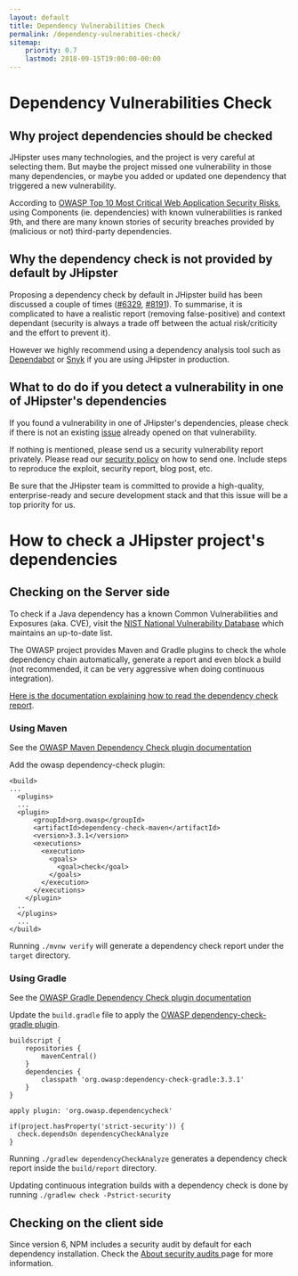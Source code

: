 ```yaml
---
layout: default
title: Dependency Vulnerabilities Check
permalink: /dependency-vulnerabities-check/
sitemap:
    priority: 0.7
    lastmod: 2018-09-15T19:00:00-00:00
---
```


# <i class="fa fa-check-circle-o"></i> Dependency Vulnerabilities Check

## Why project dependencies should be checked

JHipster uses many technologies, and the project is very careful at selecting them. But maybe the project missed one vulnerability in those many dependencies, or maybe you added or updated one dependency that triggered a new vulnerability.

According to [OWASP Top 10 Most Critical Web Application Security Risks](https://www.owasp.org/index.php/Category:OWASP_Top_Ten_Project), using Components (ie. dependencies) with known vulnerabilities is ranked 9th, and there are many known stories of security breaches provided by (malicious or not) third-party dependencies.

## Why the dependency check is not provided by default by JHipster

Proposing a dependency check by default in JHipster build has been discussed a couple of times ([#6329](https://github.com/jhipster/generator-jhipster/issues/6329), [#8191](https://github.com/jhipster/generator-jhipster/issues/8191)). To summarise, it is complicated to have a realistic report (removing false-positive) and context dependant (security is always a trade off between the actual risk/criticity and the effort to prevent it).

However we highly recommend using a dependency analysis tool such as [Dependabot](https://dependabot.com/) or [Snyk](https://snyk.io/) if you are using JHipster in production.  

## What to do do if you detect a vulnerability in one of JHipster's dependencies

If you found a vulnerability in one of JHipster's dependencies, please check if there is not an existing  [issue](https://github.com/jhipster/generator-jhipster/issues) already opened on that vulnerability.

If nothing is mentioned, please send us a security vulnerability report privately. Please read our [security policy](https://github.com/jhipster/generator-jhipster/security/policy) on how to send one. Include steps to reproduce the exploit, security report, blog post, etc.

Be sure that the JHipster team is committed to provide a high-quality, enterprise-ready and secure development stack and that this issue will be a top priority for us.

# How to check a JHipster project's dependencies

## Checking on the Server side

To check if a Java dependency has a known Common Vulnerabilities and Exposures (aka. CVE), visit the [NIST National Vulnerability Database](https://nvd.nist.gov/) which maintains an up-to-date list.

The OWASP project provides Maven and Gradle plugins to check the whole dependency chain automatically, generate a report and even block a build (not recommended, it can be very aggressive when doing continuous integration).

[Here is the documentation explaining how to read the dependency check report](https://jeremylong.github.io/DependencyCheck/general/thereport.html).

### Using Maven

See the [OWASP Maven Dependency Check plugin documentation](https://jeremylong.github.io/DependencyCheck/dependency-check-maven/index.html)

Add the owasp dependency-check plugin:
```
<build>
...
  <plugins>
  ...
  <plugin>
      <groupId>org.owasp</groupId>
      <artifactId>dependency-check-maven</artifactId>
      <version>3.3.1</version>
      <executions>
        <execution>
          <goals>
            <goal>check</goal>
          </goals>
        </execution>
      </executions>
    </plugin>
  ..
  </plugins>
  ...
</build>
```
Running `./mvnw verify` will generate a dependency check report under the `target` directory.

### Using Gradle
See the [OWASP Gradle Dependency Check plugin documentation](https://jeremylong.github.io/DependencyCheck/dependency-check-gradle/index.html)

Update the `build.gradle` file to apply the [OWASP dependency-check-gradle plugin](https://plugins.gradle.org/plugin/org.owasp.dependencycheck).

```
buildscript {
    repositories {
        mavenCentral()
    }
    dependencies {
        classpath 'org.owasp:dependency-check-gradle:3.3.1'
    }
}

apply plugin: 'org.owasp.dependencycheck'

if(project.hasProperty('strict-security')) {
  check.dependsOn dependencyCheckAnalyze
}
```

Running `./gradlew dependencyCheckAnalyze` generates a dependency check report inside the `build/report` directory.

Updating continuous integration builds with a dependency check is done by running `./gradlew check -Pstrict-security`

## Checking on the client side

Since version 6, NPM includes a security audit by default for each dependency installation. Check the [About security audits
](https://docs.npmjs.com/getting-started/running-a-security-audit) page for more information.
